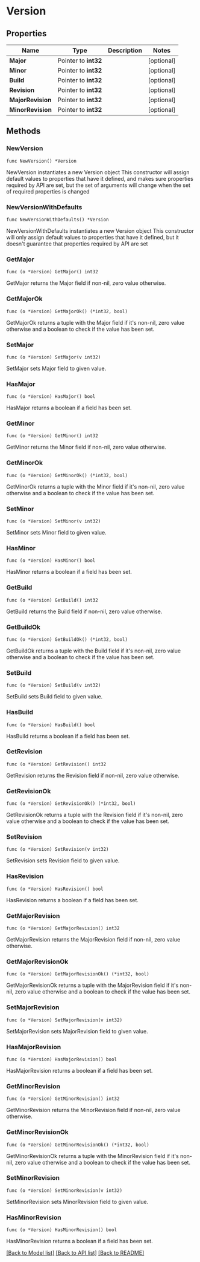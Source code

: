 # Version

## Properties

Name | Type | Description | Notes
------------ | ------------- | ------------- | -------------
**Major** | Pointer to **int32** |  | [optional] 
**Minor** | Pointer to **int32** |  | [optional] 
**Build** | Pointer to **int32** |  | [optional] 
**Revision** | Pointer to **int32** |  | [optional] 
**MajorRevision** | Pointer to **int32** |  | [optional] 
**MinorRevision** | Pointer to **int32** |  | [optional] 

## Methods

### NewVersion

`func NewVersion() *Version`

NewVersion instantiates a new Version object
This constructor will assign default values to properties that have it defined,
and makes sure properties required by API are set, but the set of arguments
will change when the set of required properties is changed

### NewVersionWithDefaults

`func NewVersionWithDefaults() *Version`

NewVersionWithDefaults instantiates a new Version object
This constructor will only assign default values to properties that have it defined,
but it doesn't guarantee that properties required by API are set

### GetMajor

`func (o *Version) GetMajor() int32`

GetMajor returns the Major field if non-nil, zero value otherwise.

### GetMajorOk

`func (o *Version) GetMajorOk() (*int32, bool)`

GetMajorOk returns a tuple with the Major field if it's non-nil, zero value otherwise
and a boolean to check if the value has been set.

### SetMajor

`func (o *Version) SetMajor(v int32)`

SetMajor sets Major field to given value.

### HasMajor

`func (o *Version) HasMajor() bool`

HasMajor returns a boolean if a field has been set.

### GetMinor

`func (o *Version) GetMinor() int32`

GetMinor returns the Minor field if non-nil, zero value otherwise.

### GetMinorOk

`func (o *Version) GetMinorOk() (*int32, bool)`

GetMinorOk returns a tuple with the Minor field if it's non-nil, zero value otherwise
and a boolean to check if the value has been set.

### SetMinor

`func (o *Version) SetMinor(v int32)`

SetMinor sets Minor field to given value.

### HasMinor

`func (o *Version) HasMinor() bool`

HasMinor returns a boolean if a field has been set.

### GetBuild

`func (o *Version) GetBuild() int32`

GetBuild returns the Build field if non-nil, zero value otherwise.

### GetBuildOk

`func (o *Version) GetBuildOk() (*int32, bool)`

GetBuildOk returns a tuple with the Build field if it's non-nil, zero value otherwise
and a boolean to check if the value has been set.

### SetBuild

`func (o *Version) SetBuild(v int32)`

SetBuild sets Build field to given value.

### HasBuild

`func (o *Version) HasBuild() bool`

HasBuild returns a boolean if a field has been set.

### GetRevision

`func (o *Version) GetRevision() int32`

GetRevision returns the Revision field if non-nil, zero value otherwise.

### GetRevisionOk

`func (o *Version) GetRevisionOk() (*int32, bool)`

GetRevisionOk returns a tuple with the Revision field if it's non-nil, zero value otherwise
and a boolean to check if the value has been set.

### SetRevision

`func (o *Version) SetRevision(v int32)`

SetRevision sets Revision field to given value.

### HasRevision

`func (o *Version) HasRevision() bool`

HasRevision returns a boolean if a field has been set.

### GetMajorRevision

`func (o *Version) GetMajorRevision() int32`

GetMajorRevision returns the MajorRevision field if non-nil, zero value otherwise.

### GetMajorRevisionOk

`func (o *Version) GetMajorRevisionOk() (*int32, bool)`

GetMajorRevisionOk returns a tuple with the MajorRevision field if it's non-nil, zero value otherwise
and a boolean to check if the value has been set.

### SetMajorRevision

`func (o *Version) SetMajorRevision(v int32)`

SetMajorRevision sets MajorRevision field to given value.

### HasMajorRevision

`func (o *Version) HasMajorRevision() bool`

HasMajorRevision returns a boolean if a field has been set.

### GetMinorRevision

`func (o *Version) GetMinorRevision() int32`

GetMinorRevision returns the MinorRevision field if non-nil, zero value otherwise.

### GetMinorRevisionOk

`func (o *Version) GetMinorRevisionOk() (*int32, bool)`

GetMinorRevisionOk returns a tuple with the MinorRevision field if it's non-nil, zero value otherwise
and a boolean to check if the value has been set.

### SetMinorRevision

`func (o *Version) SetMinorRevision(v int32)`

SetMinorRevision sets MinorRevision field to given value.

### HasMinorRevision

`func (o *Version) HasMinorRevision() bool`

HasMinorRevision returns a boolean if a field has been set.


[[Back to Model list]](../README.md#documentation-for-models) [[Back to API list]](../README.md#documentation-for-api-endpoints) [[Back to README]](../README.md)


